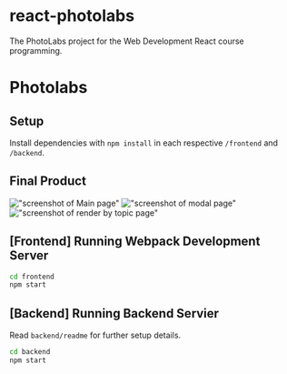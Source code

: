 # react-photolabs
The PhotoLabs project for the Web Development React course programming.

# Photolabs

## Setup

Install dependencies with `npm install` in each respective `/frontend` and `/backend`.

## Final Product

!["screenshot of Main page"]()
!["screenshot of modal page"]()
!["screenshot of render by topic page"]()



## [Frontend] Running Webpack Development Server

```sh
cd frontend
npm start
```

## [Backend] Running Backend Servier

Read `backend/readme` for further setup details.

```sh
cd backend
npm start
```
